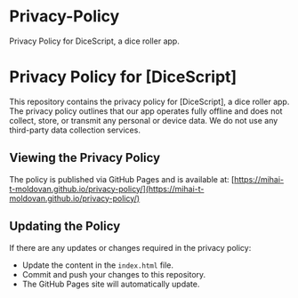# Privacy-Policy
Privacy Policy for DiceScript, a dice roller app.

# Privacy Policy for [DiceScript]

This repository contains the privacy policy for [DiceScript], a dice roller app. The privacy policy outlines that our app operates fully offline and does not collect, store, or transmit any personal or device data. We do not use any third-party data collection services.

## Viewing the Privacy Policy

The policy is published via GitHub Pages and is available at:
[https://mihai-t-moldovan.github.io/privacy-policy/](https://mihai-t-moldovan.github.io/privacy-policy/)

## Updating the Policy

If there are any updates or changes required in the privacy policy:
- Update the content in the `index.html` file.
- Commit and push your changes to this repository.
- The GitHub Pages site will automatically update.

